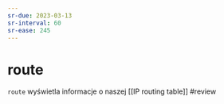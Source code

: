 ```yaml
---
sr-due: 2023-03-13
sr-interval: 60
sr-ease: 245
---
```


# route
`route` wyświetla informacje o naszej [[IP routing table]]
#review